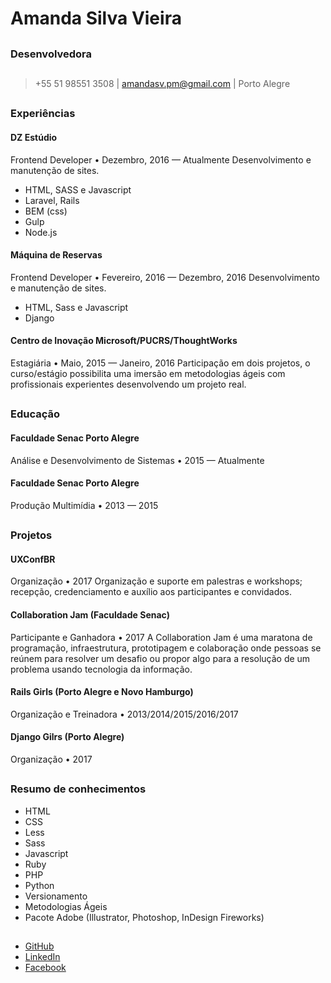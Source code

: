 # Amanda Silva Vieira
##
### Desenvolvedora
##
> +55 51 98551 3508 | amandasv.pm@gmail.com | Porto Alegre
##
### Experiências
#### DZ Estúdio
Frontend Developer • Dezembro, 2016 — Atualmente
Desenvolvimento e manutenção de sites.
- HTML, SASS e Javascript
- Laravel, Rails
- BEM (css)
- Gulp
- Node.js

#### Máquina de Reservas
Frontend Developer • Fevereiro, 2016 — Dezembro, 2016
Desenvolvimento e manutenção de sites.
- HTML, Sass e Javascript
- Django

#### Centro de Inovação Microsoft/PUCRS/ThoughtWorks
Estagiária • Maio, 2015 — Janeiro, 2016
Participação em dois projetos, o curso/estágio possibilita uma imersão em metodologias ágeis com profissionais experientes desenvolvendo um projeto real.

##
### Educação
#### Faculdade Senac Porto Alegre
Análise e Desenvolvimento de Sistemas • 2015 — Atualmente

#### Faculdade Senac Porto Alegre
Produção Multimídia • 2013 — 2015

##
### Projetos
#### UXConfBR
Organização • 2017
Organização e suporte em palestras e workshops; recepção, credenciamento e auxílio aos participantes e convidados.

#### Collaboration Jam (Faculdade Senac)
Participante e Ganhadora • 2017
A Collaboration Jam é uma maratona de programação, infraestrutura, prototipagem e colaboração onde pessoas se reúnem para resolver um desafio ou propor algo para a resolução de um problema usando tecnologia da informação.

#### Rails Girls (Porto Alegre e Novo Hamburgo)
Organização e Treinadora • 2013/2014/2015/2016/2017

#### Django Gilrs (Porto Alegre)
Organização • 2017

##
### Resumo de conhecimentos
- HTML
- CSS
- Less
- Sass
- Javascript
- Ruby
- PHP
- Python
- Versionamento
- Metodologias Ágeis
- Pacote Adobe (Illustrator, Photoshop, InDesign Fireworks)

##
* [GitHub](https://github.com/Amandasv/)
* [LinkedIn](https://www.linkedin.com/in/amandasilvavieira)
* [Facebook](https://www.facebook.com/amandasilvavieira)


